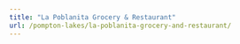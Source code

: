 ```yaml
---
title: "La Poblanita Grocery & Restaurant"
url: /pompton-lakes/la-poblanita-grocery-and-restaurant/
---
```


